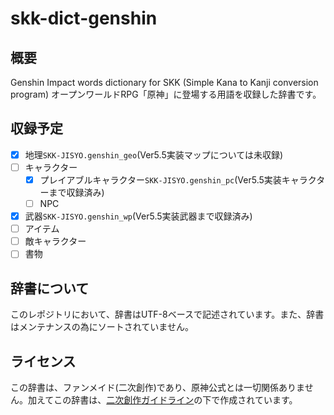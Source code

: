 # skk-dict-genshin

## 概要
Genshin Impact words dictionary for SKK (Simple Kana to Kanji conversion program)
オープンワールドRPG「原神」に登場する用語を収録した辞書です。

## 収録予定
- [x] 地理`SKK-JISYO.genshin_geo`(Ver5.5実装マップについては未収録)
- [ ] キャラクター
    - [x] プレイアブルキャラクター`SKK-JISYO.genshin_pc`(Ver5.5実装キャラクターまで収録済み)
    - [ ] NPC
- [x] 武器`SKK-JISYO.genshin_wp`(Ver5.5実装武器まで収録済み)
- [ ] アイテム
- [ ] 敵キャラクター
- [ ] 書物

## 辞書について
このレポジトリにおいて、辞書はUTF-8ベースで記述されています。また、辞書はメンテナンスの為にソートされていません。

## ライセンス
この辞書は、ファンメイド(二次創作)であり、原神公式とは一切関係ありません。加えてこの辞書は、[二次創作ガイドライン](https://www.hoyolab.com/article/1075541)の下で作成されています。
